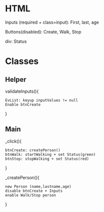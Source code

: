 # HTML

Inputs (required + class=input): First, last, age

Buttons(disabled): Create, Walk, Stop

div: Status

# Classes

## Helper

validateInputs(){

    EvList: keyup inputValues != null
    Enable btnCreate

}

## Main

\_click(){

    btnCreate: createPerson()
    btnWalk: startWalking + set Status(green)
    btnStop: stopWalking + set Status(red)

}

\_createPerson(){

    new Person (name,lastname,age)
    disable btnCreate + Inputs
    enable Walk/Stop person

}
